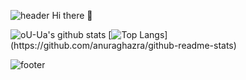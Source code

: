 ![header](https://capsule-render.vercel.app/api?type=waving&color=gradient&customColorList=8,2,0,0,12&height=250&text=UU's%20GitHub&fontAlign=50&fontAlignY=40&animation=fadeIn&desc=welcome%20my%20GitHub)
Hi there 👋

![oU-Ua's github stats](https://github-readme-stats.vercel.app/api?username=oU-Ua&show_icons=true&theme=yellow-green) 
[![Top Langs](https://github-readme-stats.vercel.app/api/top-langs/?username=oU-Ua&layout=compact&custom_title=My&nbsp;Language&nbsp;)](https://github.com/anuraghazra/github-readme-stats)

![footer](https://capsule-render.vercel.app/api?type=waving&color=gradient&customColorList=8,2,0,0,12&height=150&section=footer)
<!--
**oU-Ua/oU-Ua** is a ✨ _special_ ✨ repository because its `README.md` (this file) appears on your GitHub profile.

Here are some ideas to get you started:

- 🔭 I’m currently working on ...
- 🌱 I’m currently learning ...
- 👯 I’m looking to collaborate on ...
- 🤔 I’m looking for help with ...
- 💬 Ask me about ...
- 📫 How to reach me: ...
- 😄 Pronouns: ...
- ⚡ Fun fact: ...
-->
